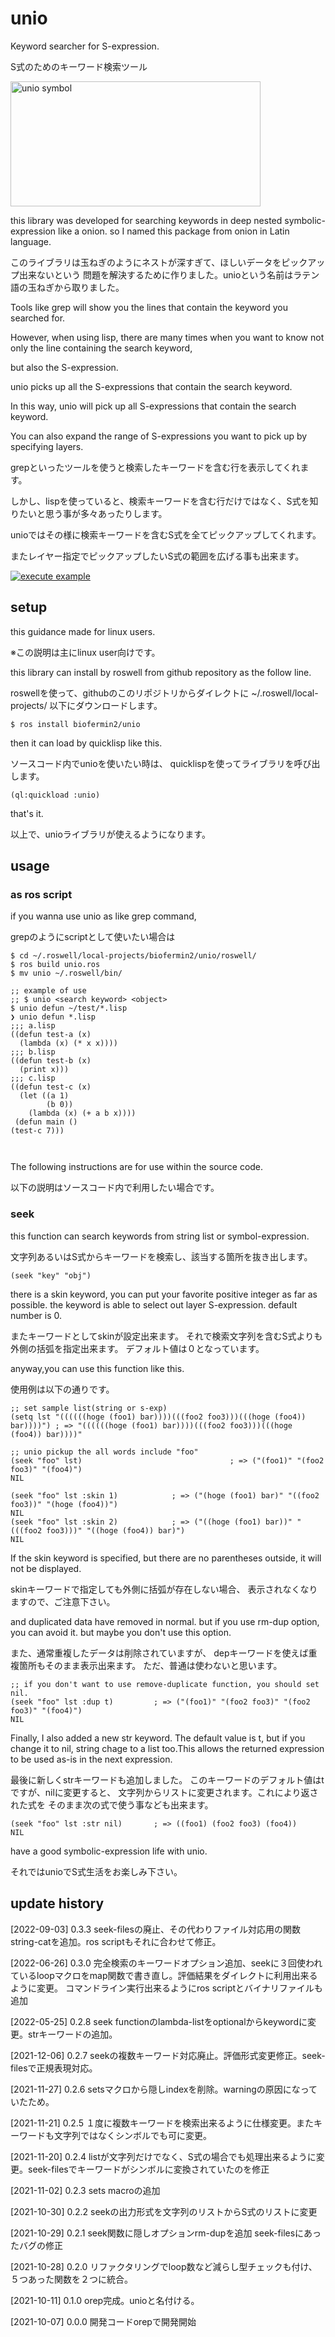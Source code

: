 # unio
Keyword searcher for S-expression.

S式のためのキーワード検索ツール

<img alt="unio symbol" height="200" width="400" src="https://github.com/biofermin2/unio/blob/main/unio3.svg">

this library was developed for searching keywords in deep nested symbolic-expression like a onion.
so I named this package from onion in Latin language.

このライブラリは玉ねぎのようにネストが深すぎて、ほしいデータをピックアップ出来ないという
問題を解決するために作りました。unioという名前はラテン語の玉ねぎから取りました。

Tools like grep will show you the lines that contain the keyword you searched for.

However, when using lisp, there are many times when you want to know not only the line containing the search keyword,

but also the S-expression.

unio picks up all the S-expressions that contain the search keyword.

In this way, unio will pick up all S-expressions that contain the search keyword. 

You can also expand the range of S-expressions you want to pick up by specifying layers.

grepといったツールを使うと検索したキーワードを含む行を表示してくれます。

しかし、lispを使っていると、検索キーワードを含む行だけではなく、S式を知りたいと思う事が多々あったりします。

unioではその様に検索キーワードを含むS式を全てピックアップしてくれます。

またレイヤー指定でピックアップしたいS式の範囲を広げる事も出来ます。

<a href="https://youtu.be/pPUw737Ln-A" alt="この画像をクリックすれば動画を拡大して見る事が出来ます。"><img alt="execute example" src="https://github.com/biofermin2/unio/blob/main/unio-3.gif"></a>

## setup
this guidance made for linux users.

※この説明は主にlinux user向けです。

this library can install by roswell from github repository as the follow line.

roswellを使って、githubのこのリポジトリからダイレクトに
~/.roswell/local-projects/
以下にダウンロードします。

```shell
$ ros install biofermin2/unio
```
then it can load by quicklisp like this.

ソースコード内でunioを使いたい時は、
quicklispを使ってライブラリを呼び出します。

```common-lisp
(ql:quickload :unio) 
```
that's it.

以上で、unioライブラリが使えるようになります。

## usage
### as ros script

if you wanna use unio as like grep command,

grepのようにscriptとして使いたい場合は

```shell
$ cd ~/.roswell/local-projects/biofermin2/unio/roswell/
$ ros build unio.ros
$ mv unio ~/.roswell/bin/

;; example of use
;; $ unio <search keyword> <object>
$ unio defun ~/test/*.lisp
❯ unio defun *.lisp
;;; a.lisp
((defun test-a (x)
  (lambda (x) (* x x))))
;;; b.lisp
((defun test-b (x)
  (print x)))
;;; c.lisp
((defun test-c (x)
  (let ((a 1)
        (b 0))
    (lambda (x) (+ a b x))))
 (defun main ()
(test-c 7)))

 
```

The following instructions are for use within the source code.

以下の説明はソースコード内で利用したい場合です。

### seek
this function can search keywords from string list or symbol-expression.

文字列あるいはS式からキーワードを検索し、該当する箇所を抜き出します。

```common-lisp
(seek "key" "obj")  

```

there is a skin keyword, you can put your favorite positive integer as far as possible.
the keyword is able to select out layer S-expression.
default number is 0.

またキーワードとしてskinが設定出来ます。
それで検索文字列を含むS式よりも外側の括弧を指定出来ます。
デフォルト値は０となっています。

anyway,you can use this function like this.

使用例は以下の通りです。

```common-lisp
;; set sample list(string or s-exp)
(setq lst "((((((hoge (foo1) bar))))(((foo2 foo3)))(((hoge (foo4)) bar))))") ; => "((((((hoge (foo1) bar))))(((foo2 foo3)))(((hoge (foo4)) bar))))"

;; unio pickup the all words include "foo"
(seek "foo" lst)							     ; => ("(foo1)" "(foo2 foo3)" "(foo4)")
NIL

(seek "foo" lst :skin 1)			; => ("(hoge (foo1) bar)" "((foo2 foo3))" "(hoge (foo4))")
NIL
(seek "foo" lst :skin 2)			; => ("((hoge (foo1) bar))" "(((foo2 foo3)))" "((hoge (foo4)) bar)")
NIL

```
If the skin keyword is specified, 
but there are no parentheses outside,
it will not be displayed.

skinキーワードで指定しても外側に括弧が存在しない場合、
表示されなくなりますので、ご注意下さい。

and duplicated data have removed in normal.
but if you use rm-dup option, you can avoid it.
but maybe you don't use this option.

また、通常重複したデータは削除されていますが、
depキーワードを使えば重複箇所もそのまま表示出来ます。
ただ、普通は使わないと思います。

```common-lisp
;; if you don't want to use remove-duplicate function, you should set nil.
(seek "foo" lst :dup t)			; => ("(foo1)" "(foo2 foo3)" "(foo2 foo3)" "(foo4)")
NIL

```
Finally, I also added a new str keyword.
The default value is t, but if you change it to nil,
string chage to a list too.This allows the returned 
expression to be used as-is in the next expression.

最後に新しくstrキーワードも追加しました。
このキーワードのデフォルト値はtですが、nilに変更すると、
文字列からリストに変更されます。これにより返された式を
そのまま次の式で使う事なども出来ます。

```common-lisp
(seek "foo" lst :str nil)		; => ((foo1) (foo2 foo3) (foo4))
NIL
```


have a good symbolic-expression life with unio.

それではunioでS式生活をお楽しみ下さい。


## update history
[2022-09-03] 0.3.3 seek-filesの廃止、その代わりファイル対応用の関数string-catを追加。ros scriptもそれに合わせて修正。

[2022-06-26] 0.3.0 完全検索のキーワードオプション追加、seekに３回使われているloopマクロをmap関数で書き直し。評価結果をダイレクトに利用出来るように変更。
                    コマンドライン実行出来るようにros scriptとバイナリファイルも追加

[2022-05-25] 0.2.8 seek functionのlambda-listをoptionalからkeywordに変更。strキーワードの追加。

[2021-12-06] 0.2.7 seekの複数キーワード対応廃止。評価形式変更修正。seek-filesで正規表現対応。

[2021-11-27] 0.2.6 setsマクロから隠しindexを削除。warningの原因になっていたため。

[2021-11-21] 0.2.5 １度に複数キーワードを検索出来るように仕様変更。またキーワードも文字列ではなくシンボルでも可に変更。

[2021-11-20] 0.2.4 listが文字列だけでなく、S式の場合でも処理出来るように変更。seek-filesでキーワードがシンボルに変換されていたのを修正

[2021-11-02] 0.2.3 sets macroの追加

[2021-10-30] 0.2.2 seekの出力形式を文字列のリストからS式のリストに変更

[2021-10-29] 0.2.1 seek関数に隠しオプションrm-dupを追加 seek-filesにあったバグの修正

[2021-10-28] 0.2.0 リファクタリングでloop数など減らし型チェックも付け、５つあった関数を２つに統合。

[2021-10-11] 0.1.0 orep完成。unioと名付ける。

[2021-10-07] 0.0.0 開発コードorepで開発開始
